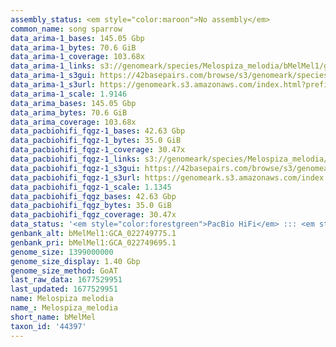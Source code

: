 ```yaml
---
assembly_status: <em style="color:maroon">No assembly</em>
common_name: song sparrow
data_arima-1_bases: 145.05 Gbp
data_arima-1_bytes: 70.6 GiB
data_arima-1_coverage: 103.68x
data_arima-1_links: s3://genomeark/species/Melospiza_melodia/bMelMel1/genomic_data/arima/<br>
data_arima-1_s3gui: https://42basepairs.com/browse/s3/genomeark/species/Melospiza_melodia/bMelMel1/genomic_data/arima/
data_arima-1_s3url: https://genomeark.s3.amazonaws.com/index.html?prefix=species/Melospiza_melodia/bMelMel1/genomic_data/arima/
data_arima-1_scale: 1.9146
data_arima_bases: 145.05 Gbp
data_arima_bytes: 70.6 GiB
data_arima_coverage: 103.68x
data_pacbiohifi_fqgz-1_bases: 42.63 Gbp
data_pacbiohifi_fqgz-1_bytes: 35.0 GiB
data_pacbiohifi_fqgz-1_coverage: 30.47x
data_pacbiohifi_fqgz-1_links: s3://genomeark/species/Melospiza_melodia/bMelMel1/genomic_data/pacbio_hifi/<br>
data_pacbiohifi_fqgz-1_s3gui: https://42basepairs.com/browse/s3/genomeark/species/Melospiza_melodia/bMelMel1/genomic_data/pacbio_hifi/
data_pacbiohifi_fqgz-1_s3url: https://genomeark.s3.amazonaws.com/index.html?prefix=species/Melospiza_melodia/bMelMel1/genomic_data/pacbio_hifi/
data_pacbiohifi_fqgz-1_scale: 1.1345
data_pacbiohifi_fqgz_bases: 42.63 Gbp
data_pacbiohifi_fqgz_bytes: 35.0 GiB
data_pacbiohifi_fqgz_coverage: 30.47x
data_status: '<em style="color:forestgreen">PacBio HiFi</em> ::: <em style="color:forestgreen">Arima</em>'
genbank_alt: bMelMel1:GCA_022749775.1
genbank_pri: bMelMel1:GCA_022749695.1
genome_size: 1399000000
genome_size_display: 1.40 Gbp
genome_size_method: GoAT
last_raw_data: 1677529951
last_updated: 1677529951
name: Melospiza melodia
name_: Melospiza_melodia
short_name: bMelMel
taxon_id: '44397'
---
```

